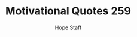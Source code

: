 ---
image: /assets/img/mq/mq_259_schuller.png
title: Motivational Quotes 259
categories:
  - Motivational Quotes
author: Hope Staff
notes: Motivational Quotes 259
embed: >-
  EMBED_GOES_HERE
transcript: >-
  SOME LINES OF TEXT START HERE
---